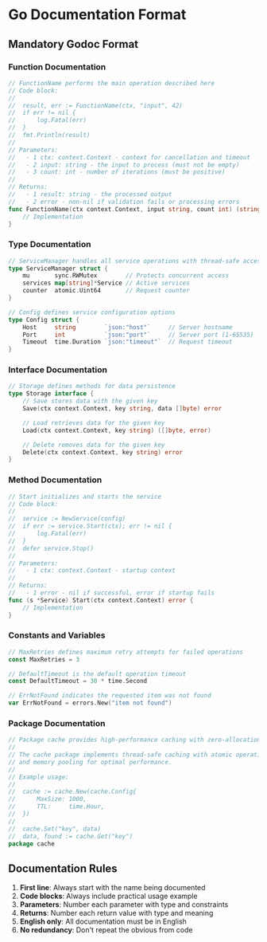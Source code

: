 # Go Documentation Format

## Mandatory Godoc Format

### Function Documentation

```go
// FunctionName performs the main operation described here
// Code block:
//
//  result, err := FunctionName(ctx, "input", 42)
//  if err != nil {
//      log.Fatal(err)
//  }
//  fmt.Println(result)
//
// Parameters:
//   - 1 ctx: context.Context - context for cancellation and timeout
//   - 2 input: string - the input to process (must not be empty)
//   - 3 count: int - number of iterations (must be positive)
//
// Returns:
//   - 1 result: string - the processed output
//   - 2 error - non-nil if validation fails or processing errors
func FunctionName(ctx context.Context, input string, count int) (string, error) {
    // Implementation
}
```

### Type Documentation

```go
// ServiceManager handles all service operations with thread-safe access
type ServiceManager struct {
    mu       sync.RWMutex        // Protects concurrent access
    services map[string]*Service // Active services
    counter  atomic.Uint64       // Request counter
}

// Config defines service configuration options
type Config struct {
    Host     string        `json:"host"`     // Server hostname
    Port     int           `json:"port"`     // Server port (1-65535)
    Timeout  time.Duration `json:"timeout"`  // Request timeout
}
```

### Interface Documentation

```go
// Storage defines methods for data persistence
type Storage interface {
    // Save stores data with the given key
    Save(ctx context.Context, key string, data []byte) error

    // Load retrieves data for the given key
    Load(ctx context.Context, key string) ([]byte, error)

    // Delete removes data for the given key
    Delete(ctx context.Context, key string) error
}
```

### Method Documentation

```go
// Start initializes and starts the service
// Code block:
//
//  service := NewService(config)
//  if err := service.Start(ctx); err != nil {
//      log.Fatal(err)
//  }
//  defer service.Stop()
//
// Parameters:
//   - 1 ctx: context.Context - startup context
//
// Returns:
//   - 1 error - nil if successful, error if startup fails
func (s *Service) Start(ctx context.Context) error {
    // Implementation
}
```

### Constants and Variables

```go
// MaxRetries defines maximum retry attempts for failed operations
const MaxRetries = 3

// DefaultTimeout is the default operation timeout
const DefaultTimeout = 30 * time.Second

// ErrNotFound indicates the requested item was not found
var ErrNotFound = errors.New("item not found")
```

### Package Documentation

```go
// Package cache provides high-performance caching with zero-allocation patterns.
//
// The cache package implements thread-safe caching with atomic operations
// and memory pooling for optimal performance.
//
// Example usage:
//
//  cache := cache.New(cache.Config{
//      MaxSize: 1000,
//      TTL:     time.Hour,
//  })
//
//  cache.Set("key", data)
//  data, found := cache.Get("key")
package cache
```

## Documentation Rules

1. **First line**: Always start with the name being documented
2. **Code blocks**: Always include practical usage example
3. **Parameters**: Number each parameter with type and constraints
4. **Returns**: Number each return value with type and meaning
5. **English only**: All documentation must be in English
6. **No redundancy**: Don't repeat the obvious from code
